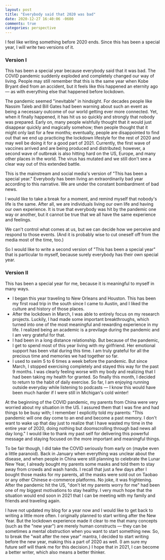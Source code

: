 ```yaml
---
layout: post
title: "Everybody said that 2020 was bad"
date: 2020-12-27 16:40:06 -0600
comments: true
categories: perspective
---
```


I feel like writing something before 2020 ends. Since this has been a special year, I will write two versions of it.

### Version I

This has been a special year because everybody said that it was bad. The COVID pandemic suddenly exploded and completely changed our way of living. People may still remember that this is the same year when Kobe Bryant died from an accident, but it feels like this happened an eternity ago — as with everything else that happened before lockdown.

<!--more-->

The pandemic seemed "inevitable" in hindsight. For decades people like Nassim Taleb and Bill Gates had been warning about such an event as being a necessary outcome of our world getting ever more connected. Yet, when it finally happened, it has hit us so quickly and strongly that nobody was prepared. Early on, many people wishfully thought that it would just disappear quickly and magically somehow; then people thought that it might only last for a few months; eventually, people are disappointed to find out that we end up practicing the lockdown lifestyle for the rest of 2020 and may well be doing it for a good part of 2021. Currently, the first wave of vaccines arrived and are being produced and distributed; however, a second wave of outbreak is also hitting hard on the US, Europe, and many other places in the world. The virus has mutated and we still don't see a clear way out of this extended battle.

This is the mainstream and social media's version of "This has been a special year." Everybody has been living an extraordinarily bad year according to this narrative. We are under the constant bombardment of bad news.

I would like to take a break for a moment, and remind myself that nobody's life is the same. After all, we are individuals living our own life and having our own experience. It is true that everybody was hit by the pandemic one way or another, but it cannot be true that we all have the same experience and feelings.

We can't control what comes at us, but we can decide how we perceive and respond to those events. (And it is probably wise to cut oneself off from the media most of the time, too.)

So I would like to write a second version of "This has been a special year" that is particular to myself, because surely everybody has their own special year.

### Version II

This has been a special year for me, because it is meaningful to myself in many ways.

- I began this year traveling to New Orleans and Houston. This has been my first road trip in the south since I came to Austin, and I liked the culture and history of those places.
- After the lockdown in March, I was able to entirely focus on my research projects. Luckily, I had made some important breakthroughs, which turned into one of the most meaningful and rewarding experience in my life. I realized being an academic is a previlage during the pandemic and I am very grateful for that.
- I had been in a long distance relationship. But because of the pandemic, I get to spend most of this year living with my girlfriend. Her emotional support has been vital during this time. I am truly grateful for all the precious time and memories we had together so far.
- I used to swim 5 to 6 times a week before the pandemic. But since March, I stopped exercising completely and stayed this way for the past 9 months. I was clearly feeling worse with my body and realizing that I had been taking my health for granted. So finally this month, I decided to return to the habit of daily exercise. So far, I am enjoying running outside everyday while listening to podcasts — I know this would have been much harder if I were still in Michigan's cold winter!

At the beginning of the COVID pandemic, my parents from China were very worried about my situation in the US. I assured them that I was fine and had things to be busy with; I remember I explicitly told my parents: "This pandemic will one day come to an end and become a past memory. I don't want to wake up that day just to realize that I have wasted my time in the entire year of 2020, doing nothing but doomscrolling through bad news all day long." I would like to thank my past self for delivering this powerful message and staying focused on the more important and meaningful things.

To be fair though, I did take the COVID seriously from early on (maybe even a little paranoid). Back in January when everything was unclear about the disease, and when people in China were still planning to celebrate the Lunar New Year, I already bought my parents some masks and told them to stay away from crowds and wash hands. I recall that just a few days after I bought those masks for my parents, all the masks were sold out on Taobao or any other Chinese e-commerce platforms. No joke, it was frightening. After the pandemic hit the US, "don't let my parents worry for me" had been one of my biggest motivations to stay healthy. I very much hope that the situation would end soon in 2021 that I can be meeting with my family and friends and traveling again.

I have not updated my blog for a year now and I would like to get back to writing a little more often. I originally planned to start writing after the New Year. But the lockdown experience made it clear to me that many concepts (such as the "new year") are merely human constructs — they can be sometimes a mental obstruction when you want to start something new. So, to break the "wait after the new year" mantra, I decided to start writing before the new year, making this a part of 2020 as well. (I am sure my future self will thank me for this decision.) I hope that in 2021, I can become a better writer, which also means a better thinker.